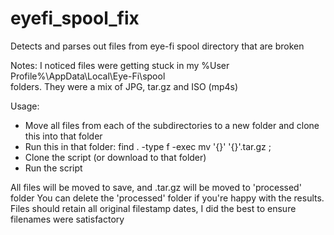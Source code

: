 # eyefi_spool_fix
Detects and parses out files from eye-fi spool directory that are broken

Notes: I noticed files were getting stuck in my %User Profile%\AppData\Local\Eye-Fi\spool\
 folders. They were a mix of JPG, tar.gz and ISO (mp4s)

Usage: 
- Move all files from each of the subdirectories to a new folder and clone this into that folder
- Run this in that folder:
       find . -type f -exec mv '{}' '{}'.tar.gz \;
- Clone the script (or download to that folder)
- Run the script

 All files will be moved to save, and .tar.gz will be moved to 'processed' folder
 You can delete the 'processed' folder if you're happy with the results.
 Files should retain all original filestamp dates, I did the best to ensure filenames were satisfactory
